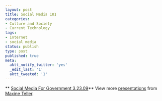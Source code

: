 ```yaml
---
layout: post
title: Social Media 101
categories:
- Culture and Society
- Current Technology
tags:
- internet
- social media
status: publish
type: post
published: true
meta:
  aktt_notify_twitter: 'yes'
  _edit_last: '1'
  aktt_tweeted: '1'
---
```


** [Social Media For Government 3.23.09](http://www.slideshare.net/mixtmedia/social-media-for-government-32309-1185070 "Social Media For Government 3.23.09")**
View more [presentations](http://www.slideshare.net/) from [Maxine Teller](http://www.slideshare.net/mixtmedia).
